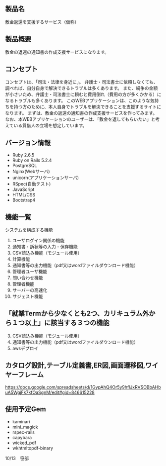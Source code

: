 ## 製品名
敷金返還を支援するサービス（仮称）

## 製品概要
敷金の返還の通知書の作成支援サービスになります。

## コンセプト
コンセプトは、「司法・法律を身近に」。
弁護士・司法書士に依頼しなくても、調べれば、自分自身で解決できるトラブルは多くあります。
また、紛争の金額が小さいため、弁護士・司法書士に頼むと費用倒れ（費用の方が多くかかる）になるトラブルも多くあります。
このWEBアプリケーションは、このような気持ちを持つ方のために、本人自身でトラブルを解決できることを支援するサイトになります。
まずは、敷金の返還の通知書の作成支援サービスを作ってみます。
なお、本WEBアプリケーションのユーザーは、「敷金を返してもらいたい」と考えている賃借人の立場を想定しています。

## バージョン情報
- Ruby 2.6.5
- Ruby on Rails 5.2.4
- PostgreSQL
- Nginx(Webサーバ)
- unicorn(アプリケーションサーバ)
- RSpec(自動テスト)
- JavaScript
- HTML/CSS
- Bootstrap4

## 機能一覧
システムを構成する機能
1. ユーザログイン関係の機能
2. 通知書・訴状等の入力・保存機能
3. CSV読込み機能（モジュール使用）
4. 計算機能
5. 通知書等の出力機能（pdf又はwordファイルダウンロード機能）
6. 管理者ユーザ機能
7. 問い合わせ機能
8. 管理者機能
9. サーバーの高速化
10. サジェスト機能

## 「就業Termから少なくとも2つ、カリキュラム外から１つ以上」に該当する３つの機能
3. CSV読込み機能（モジュール使用）
5. 通知書等の出力機能（pdf又はwordファイルダウンロード機能）
10. awsデプロイ

## カタログ設計,テーブル定義書,ER図,画面遷移図,ワイヤーフレーム
https://docs.google.com/spreadsheets/d/1GypAhQ4Or5y9hflJxRVSOBbAHbuA5WgjFk7kfOaSgnM/edit#gid=846615228

## 使用予定Gem
- kaminari
- mini_magick
- rspec-rails
- capybara
- wicked_pdf
- wkhtmltopdf-binary

10/13　笹部
